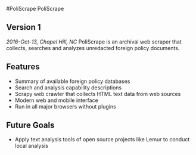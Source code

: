 #PoliScrape
PoliScrape

## Version 1
_2016-Oct-13, Chapel Hill, NC_
PoliScrape is an archival web scraper that collects, searches and analyzes unredacted foreign policy documents.

## Features
- Summary of available foreign policy databases
- Search and analysis capability descriptions
- Scrapy web crawler that collects HTML text data from web sources 
- Modern web and mobile interface
- Run in all major browsers without plugins

## Future Goals
- Apply text analysis tools of open source projects like Lemur to conduct local analysis